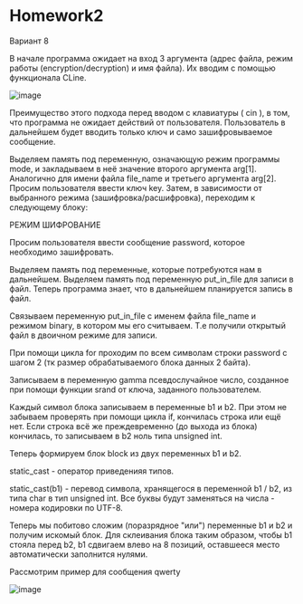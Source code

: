 # Homework2
Вариант 8


В начале программа ожидает на вход 3 аргумента (адрес файла, режим работы (encryption/decryption) и имя файла). Их вводим с помощью функционала CLine.

![image](https://user-images.githubusercontent.com/112780370/206865825-5c8ef3a4-a688-48b8-a62a-cbee97d28cd3.png)

Преимущество этого подхода перед вводом с клавиатуры ( cin ), в том, что программа не ожидает действий от пользователя. Пользователь в дальнейшем будет вводить только ключ и само зашифровываемое сообщение.
 
Выделяем память под переменную, означающую режим программы mode, и закладываем в неё значение второго аргумента arg[1]. 
Аналогично для имени файла file_name и третьего аргумента arg[2].
Просим пользователя ввести ключ key.
Затем, в зависимости от выбранного режима (зашифровка/расшифровка), переходим к следующему блоку:

РЕЖИМ ШИФРОВАНИЕ

Просим пользователя ввести сообщение password, которое необходимо зашифровать.

Выделяем память под переменные, которые потребуются нам в дальнейшем. Выделяем память под переменную put_in_file для записи в файл. Теперь программа знает, что в дальнейшем планируется запись в файл.

Связываем переменную put_in_file с именем файла file_name и режимом binary, в котором мы его считываем. Т.е получили открытый файл в двоичном режиме для записи.

При помощи цикла for проходим по всем символам строки password c шагом 2 (тк размер обрабатываемого блока данных 2 байта).

Записываем в переменную gamma псевдослучайное число, созданное при помощи функции srand от ключа, заданного пользователем.

Каждый символ блока записываем в переменные b1 и b2. При этом не забываем проверять при помощи цикла if, кончилась строка или ещё нет. Если строка всё же преждевременно (до выхода из блока) кончилась, то записываем в b2 ноль типа unsigned int.

Теперь формируем блок block из двух переменных b1 и b2.

static_cast - оператор приведенияя типов. 

static_cast<unsigned int>(b1) - перевод символа, хранящегося в переменной b1 / b2, из типа char в тип unsigned int. Все буквы будут заменяться на числа - номера кодировки по UTF-8.
 
Теперь мы побитово сложим (поразрядное "или") переменные b1 и b2 и получим искомый блок. Для склеивания блока таким образом, чтобы b1 стояла перед b2, b1 сдвигаем влево на 8 позиций, оставшееся место автоматически заполнится нулями.



Рассмотрим пример для сообщения qwerty

![image](https://user-images.githubusercontent.com/112780370/206865121-7ab992d6-1951-460e-9537-8d858a105a0d.png)
